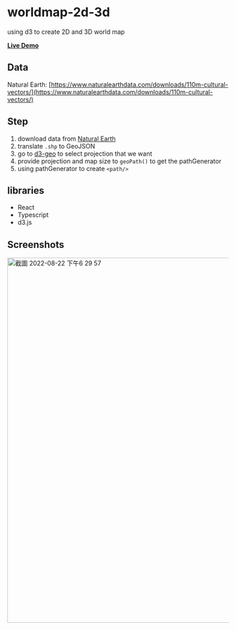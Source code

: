 # worldmap-2d-3d

using d3 to create 2D and 3D world map

**[Live Demo](https://aleetsaiya.github.io/worldmap-2d-3d/)**

## Data
Natural Earth: [https://www.naturalearthdata.com/downloads/110m-cultural-vectors/](https://www.naturalearthdata.com/downloads/110m-cultural-vectors/)

## Step
1. download data from [Natural Earth](https://www.naturalearthdata.com/downloads/110m-cultural-vectors/)
2. translate `.shp` to GeoJSON
3. go to [d3-geo](https://github.com/d3/d3-geo#projections) to select projection that we want
4. provide projection and map size to `geoPath()` to get the pathGenerator
5. using pathGenerator to create `<path/>`

## libraries
+ React
+ Typescript
+ d3.js

## Screenshots
<img width="830" alt="截圖 2022-08-22 下午6 29 57" src="https://user-images.githubusercontent.com/67775387/185900505-af18e87e-2cd9-4e45-975b-76d35448056f.png">
